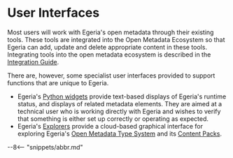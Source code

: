 <!-- SPDX-License-Identifier: CC-BY-4.0 -->
<!-- Copyright Contributors to the Egeria project. -->

# User Interfaces

Most users will work with Egeria's open metadata through their existing tools.  These tools are integrated into the Open Metadata Ecosystem so that Egeria can add, update and delete appropriate content in these tools.  Integrating tools into the open metadata ecosystem is described in the [Integration Guide](/guides/integration).

There are, however, some specialist user interfaces provided to support functions that are unique to Egeria.

* Egeria's [Python widgets](/user-interfaces/python-widgets/overview) provide text-based displays of Egeria's runtime status, and displays of related metadata elements.  They are aimed at a technical user who is working directly with Egeria and wishes to verify that something is either set up correctly or operating as expected.
* Egeria's [Explorers](/user-interfaces/brain-explorers/overview) provide a cloud-based graphical interface for exploring Egeria's [Open Metadata Type System](/types) and its [Content Packs](/content-packs).

--8<-- "snippets/abbr.md"